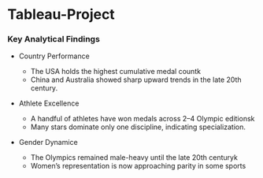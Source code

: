 # Tableau-Project

### Key Analytical Findings 

* Country Performance
  - The USA holds the highest cumulative medal countk
  - China and Australia showed sharp upward trends in the late 20th century. 

* Athlete Excellence
  - A handful of athletes have won medals across 2–4 Olympic editionsk
  - Many stars dominate only one discipline, indicating specialization. 

* Gender Dynamice
  - The Olympics remained male-heavy until the late 20th centuryk
  - Women’s representation is now approaching parity in some sports
